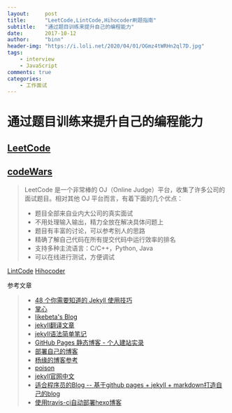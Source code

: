 ```yaml
---
layout:     post
title:      "LeetCode,LintCode,Hihocoder刷题指南"
subtitle:   "通过题目训练来提升自己的编程能力"
date:       2017-10-12
author:     "binn"
header-img: "https://i.loli.net/2020/04/01/OGmz4tWRHn2ql7D.jpg"
tags:
    - interview
    - JavaScript
comments: true
categories:
    - 工作面试
---
```


# 通过题目训练来提升自己的编程能力

## [LeetCode](https://leetcode.com/)

## [codeWars](http://www.codewars.com/kata/54b42f9314d9229fd6000d9c/train/javascript)

> LeetCode 是一个非常棒的 OJ（Online Judge）平台，收集了许多公司的面试题目。相对其他 OJ 平台而言，有着下面的几个优点：
> * 题目全部来自业内大公司的真实面试
> * 不用处理输入输出，精力全放在解决具体问题上
> * 题目有丰富的讨论，可以参考别人的思路
> * 精确了解自己代码在所有提交代码中运行效率的排名
> * 支持多种主流语言：C/C++，Python, Java
> * 可以在线进行测试，方便调试

[LintCode](http://www.lintcode.com/zh-cn/)
[Hihocoder](http://hihocoder.com/)




参考文章

> * [48 个你需要知道的 Jekyll 使用技巧
](https://crispgm.com/page/48-tips-for-jekyll-you-should-know.html)
> * [掌心](http://www.zhanxin.info/journal/)
> * [likebeta's Blog
](https://blog.ixxoo.me/)
> * [jekyll翻译文章](http://blog.csdn.net/maoxunxing/article/details/40479753)
> * [jekyll语法简单笔记](http://ibloodline.com/articles/2014/12/15/jekyll-syntax.html)
> * [GitHub Pages 静态博客 - 个人建站实录
](http://alfred-sun.github.io/blog/2014/12/05/github-pages/)
> * [部署自己的博客](http://harttle.com/2013/10/18/github-homepage-tutorial.html)
> * [杨缘的博客参考](https://mritd.me/2017/02/25/jekyll-blog-+-travis-ci-auto-deploy/)
> * [poison](http://yerl.cn/blog/use-jekyll-build-your-blog)
> * [jekyll官网中文](http://jekyllcn.com/docs/plugins/)
> * [适合程序员的Blog -- 基于github pages + jekyll + markdown打造自己的blog](http://www.thomaszhao.cn/2015/01/08/how-do-i-build-this-jekyll-blog/)
> * [使用travis-ci自动部署hexo博客](http://www.w3cboy.com/post/2016/03/travisci-hexo-deploy/)



